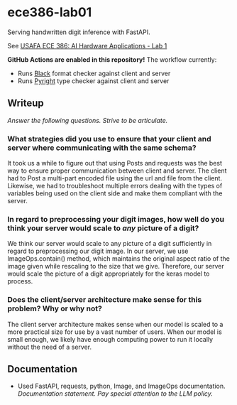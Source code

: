 # ece386-lab01

Serving handwritten digit inference with FastAPI.

See [USAFA ECE 386: AI Hardware Applications - Lab 1](https://usafa-ece.github.io/ece386-book/b1-prediction/lab-digits-api.html)

**GitHub Actions are enabled in this repository!** The workflow currently:

- Runs [Black](https://black.readthedocs.io/en/stable/index.html) format checker against client and server
- Runs [Pyright](https://microsoft.github.io/pyright/#/) type checker against client and server

## Writeup

*Answer the following questions. Strive to be articulate.*

### What strategies did you use to ensure that your client and server where communicating with the same schema?
It took us a while to figure out that using Posts and requests was the best way to ensure proper communication between client and server. The client had to Post a multi-part encoded file using the url and file from the client. Likewise, we had to troubleshoot multiple errors dealing with the types of variables being used on the client side and make them compliant with the server.

### In regard to preprocessing your digit images, how well do you think your server would scale to *any* picture of a digit?
We think our server would scale to any picture of a digit sufficiently in regard to preprocessing our digit image. In our server, we use ImageOps.contain() method, which maintains the original aspect ratio of the image given while rescaling to the size that we give. Therefore, our server would scale the picture of a digit appropriately for the keras model to process.

### Does the client/server architecture make sense for this problem? Why or why not?
The client server architecture makes sense when our model is scaled to a more practical size for use by a vast number of users. When our model is small enough, we likely have enough computing power to run it locally without the need of a server.

## Documentation
- Used FastAPI, requests, python, Image, and ImageOps documentation.
*Documentation statement. Pay special attention to the LLM policy.*
